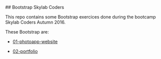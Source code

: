 ## Bootstrap Skylab Coders

This repo contains some Bootstrap exercices done during the bootcamp Skylab Coders Autumn 2016.

These Bootstrap are:

* [01-photoapp-website](https://github.com/FerranGT/Bootstrap/tree/master/01-photoapp-website)

* [02-portfolio](https://github.com/FerranGT/Bootstrap/tree/master/02-portfolio)
